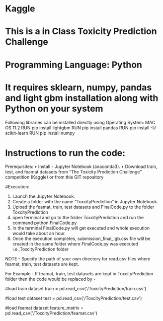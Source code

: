 # Kaggle
# This is a in Class Toxicity Prediction Challenge 
# Programming Language: Python
# It requires sklearn, numpy, pandas and light gbm installation along with Python on your system
Following libraries can be installed directly using Operating System: MAC OS 11.2
RUN pip install lightgbm
RUN pip install pandas
RUN pip install -U scikit-learn
RUN pip install numpy

# Instructions to run the code:

Prerequisites:
• Install - Jupyter Notebook (anaconda3).
• Download train, test, and feamat datasets from “The Toxicity Prediction Challenge”
competition (Kaggle) or from this GIT repository

#Execution:

1. Launch the Jupyter Notebook.
2. Create a folder with the name “ToxcityPrediction” in Jupyter Notebook.
3. Upload the feamat, train, test datasets and FinalCode.py to the folder ToxcityPrediction 
4. open terminal and go to the folder ToxcityPrediction and run the command python FinalCode.py
5. In the terminal FinalCode.py will get executed and whole execution would take about an hour.
6. Once the execution completes, submission_final_lgb.csv file will be created in the same folder where FinalCode.py was executed i.e.,ToxcityPrediction folder


NOTE - Specify the path of your own directory for read.csv files where feamat, train, test datasets are kept.

For Example - If feamat, train, test datasets are kept in ToxcityPrediction folder then the code would be replaced by - 

#load train dataset
train = pd.read_csv('/ToxcityPrediction/train.csv')   

#load test dataset
test = pd.read_csv('/ToxcityPrediction/test.csv') 

#load feamat dataset 
feature_matrix = pd.read_csv('/ToxcityPrediction/feamat.csv')  





